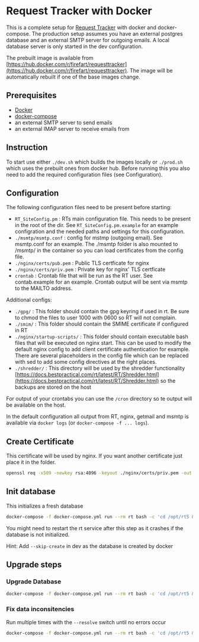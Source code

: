 # Request Tracker with Docker

This is a complete setup for [Request Tracker](https://bestpractical.com/request-tracker) with docker and docker-compose. The production setup assumes you have an external postgres database and an external SMTP server for outgoing emails. A local database server is only started in the dev configuration.

The prebuilt image is available from [https://hub.docker.com/r/firefart/requesttracker](https://hub.docker.com/r/firefart/requesttracker). The image will be automatically rebuilt if one of the base images change.

## Prerequisites

- [Docker](https://docs.docker.com/get-docker/)
- [docker-compose](https://docs.docker.com/compose/install/)
- an external SMTP server to send emails
- an external IMAP server to receive emails from

## Instruction

To start use either `./dev.sh` which builds the images locally or `./prod.sh` which uses the prebuilt ones from docker hub. Before running this you also need to add the required configuration files (see Configuration).

## Configuration

The following configuration files need to be present before starting:

- `RT_SiteConfig.pm` : RTs main configuration file. This needs to be present in the root of the dir. See `RT_SiteConfig.pm.example` for an example configration and the needed paths and settings for this configuration.
- `./msmtp/msmtp.conf` : config for mstmp (outgoing email). See msmtp.conf for an example. The ./msmtp folder is also mounted to /msmtp/ in the container so you can load certificates from the config file.
- `./nginx/certs/pub.pem` : Public TLS certficate for nginx
- `./nginx/certs/priv.pem` : Private key for nginx' TLS certficate
- `crontab` : Crontab file that will be run as the RT user. See contab.example for an example. Crontab output will be sent via msmtp to the MAILTO address.

Additional configs:

- `./gpg/` : This folder should contain the gpg keyring if used in rt. Be sure to chmod the files to user 1000 with 0600 so RT will not complain.
- `./smim/` : This folder should contain the SMIME certificate if configured in RT
- `./nginx/startup-scripts/` : This folder should contain executable bash files that will be executed on nginx start. This can be used to modify the default nginx config to add client certificate authentication for example. There are several placeholders in the config file which can be replaced with sed to add some config directives at the right places.
- `./shredder/` : This directory will be used by the shredder functionality [https://docs.bestpractical.com/rt/latest/RT/Shredder.html](https://docs.bestpractical.com/rt/latest/RT/Shredder.html) so the backups are stored on the host

For output of your crontabs you can use the `/cron` directory so te output will be available on the host.

In the default configuration all output from RT, nginx, getmail and msmtp is available via `docker logs` (or `docker-compose -f ... logs`).

## Create Certificate

This certificate will be used by nginx. If you want another certificate just place it in the folder.

```bash
openssl req -x509 -newkey rsa:4096 -keyout ./nginx/certs/priv.pem -out ./nginx/certs/pub.pem -days 3650 -nodes
```

## Init database

This initializes a fresh database

```bash
docker-compose -f docker-compose.yml run --rm rt bash -c 'cd /opt/rt5 && perl ./sbin/rt-setup-database --action init'
```

You might need to restart the rt service after this step as it crashes if the database is not initialized.

Hint: Add `--skip-create` in dev as the database is created by docker

## Upgrade steps

### Upgrade Database

```bash
docker-compose -f docker-compose.yml run --rm rt bash -c 'cd /opt/rt5 && perl ./sbin/rt-setup-database --action upgrade --upgrade-from 4.4.4'
```

### Fix data inconsitencies

Run multiple times with the `--resolve` switch until no errors occur

```bash
docker-compose -f docker-compose.yml run --rm rt bash -c 'cd /opt/rt5 && perl ./sbin/rt-validator --check --resolve'
```

